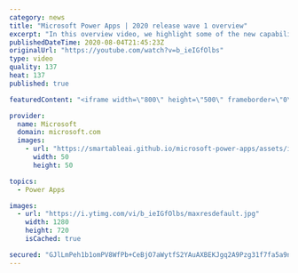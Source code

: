 ```yaml
---
category: news
title: "Microsoft Power Apps | 2020 release wave 1 overview"
excerpt: "In this overview video, we highlight some of the new capabilities included in the latest update to Microsoft Power Apps.      Here are the capabilities covered:     UI enhancements       • Save is always visible       • Chart formatting  Grid user experience enhancements       • Conditional search  "
publishedDateTime: 2020-08-04T21:45:23Z
originalUrl: "https://youtube.com/watch?v=b_ieIGfOlbs"
type: video
quality: 137
heat: 137
published: true

featuredContent: "<iframe width=\"800\" height=\"500\" frameborder=\"0\" src=\"https://www.youtube.com/embed/b_ieIGfOlbs\" allow=\"accelerometer; autoplay; encrypted-media; gyroscope; picture-in-picture\" allowfullscreen></iframe>"

provider:
  name: Microsoft
  domain: microsoft.com
  images:
    - url: "https://smartableai.github.io/microsoft-power-apps/assets/images/organizations/microsoft.com-50x50.jpg"
      width: 50
      height: 50

topics:
  - Power Apps

images:
  - url: "https://i.ytimg.com/vi/b_ieIGfOlbs/maxresdefault.jpg"
    width: 1280
    height: 720
    isCached: true

secured: "GJlLmPeh1b1omPV8WfPb+CeBjO7aWytfS2YAuAXBEKJgq2A9Pzg31f7fa5a9nc0HyXbCpPxeZbKXMUgjmnadoNlVzwBGht/K+13qiuUNSbb/6IFE4vB+3OxJjQpUACYSHoY0N5yl6EF/vQBblmY8JDKTOev378BE861xZ7+BTiPbb2ewBPJb4qCGWG8TCsydOp8r1mwV7lecIFK9laWcahX1aJ4A/TS88wzuJNyOflbx6su/VK2/DqXxTaCy5ehw1kmMdz14+QyeRFJusS/qiBaMh4RCRG2sOrVTovaHgOPZEgWSrX59Q9shiHKb5E/hOC3AFVuZSrNiXO72H2w5IdH5SjgxHT+5m2zUTb0WAxZfNGX3xPYHBvJJoqExcbWjE3mQANAHP7AimCZC86mvbG9cqKAdgOqtCZk6LLjNXbGsRzi77Y3KdZJOqxYq6XG2;bhZ6BElx42D6adJkXcU+IA=="
---
```


